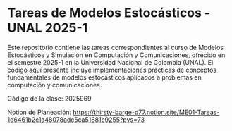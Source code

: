 # Tareas de Modelos Estocásticos - UNAL 2025-1
Este repositorio contiene las tareas correspondientes al curso de Modelos Estocásticos y Simulación en Computación y Comunicaciones, ofrecido en el semestre 2025-1 en la Universidad Nacional de Colombia (UNAL). El código aquí presente incluye implementaciones prácticas de conceptos fundamentales de modelos estocásticos aplicados a problemas en computación y comunicaciones.

Código de la clase: 2025969

Notion de Planeación: https://thirsty-barge-d77.notion.site/ME01-Tareas-1d6461b2c1a48078adc5ca51881e9255?pvs=73
